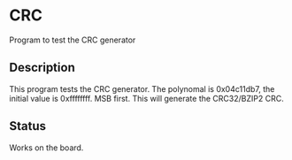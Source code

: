 # CRC

Program to test the CRC generator

## Description

This program tests the CRC generator. The polynomal
is 0x04c11db7, the initial value is 0xffffffff. MSB
first. This will generate the CRC32/BZIP2 CRC.

## Status

Works on the board.
